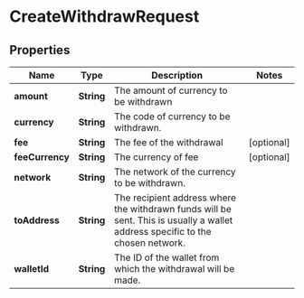 

# CreateWithdrawRequest


## Properties

Name | Type | Description | Notes
------------ | ------------- | ------------- | -------------
**amount** | **String** | The amount of currency to be withdrawn | 
**currency** | **String** | The code of currency to be withdrawn. | 
**fee** | **String** | The fee of the withdrawal |  [optional]
**feeCurrency** | **String** | The currency of fee |  [optional]
**network** | **String** | The network of the currency to be withdrawn. | 
**toAddress** | **String** | The recipient address where the withdrawn funds will be sent. This is usually a wallet address specific to the chosen network. | 
**walletId** | **String** | The ID of the wallet from which the withdrawal will be made. | 



